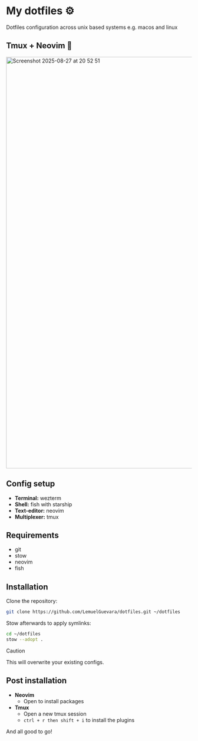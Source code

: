 # My dotfiles :gear:

Dotfiles configuration across unix based systems e.g. macos and linux

## Tmux + Neovim :tea:
<img width="1772" height="1116" alt="Screenshot 2025-08-27 at 20 52 51" src="https://github.com/user-attachments/assets/116e8829-c8cc-4861-999b-6a86a89e417d" />


## Config setup

- **Terminal:** wezterm
- **Shell:** fish with starship
- **Text-editor:** neovim
- **Multiplexer:** tmux

## Requirements

- git
- stow
- neovim
- fish

## Installation

Clone the repository:

```bash
git clone https://github.com/LemuelGuevara/dotfiles.git ~/dotfiles
```

Stow afterwards to apply symlinks:

```bash
cd ~/dotfiles
stow --adopt .
```

> [!CAUTION]  
> This will overwrite your existing configs.

## Post installation

- **Neovim**
  - Open to install packages
- **Tmux**
  - Open a new tmux session
  - `ctrl + r then shift + i` to install the plugins

And all good to go!
